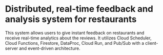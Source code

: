 # Distributed, real-time feedback and analysis system for restaurants
This system allows users to give instant feedback on restaurants and receive real-time analytics about the reviews. It utilizes Cloud Scheduler, Cloud Functions, Firestore, DataProc, Cloud Run, and Pub/Sub with a client-server and event-driven architecture.
